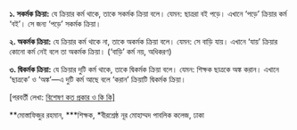 **১. সকর্মক ক্রিয়া:** যে ক্রিয়ার কর্ম থাকে, তাকে সকর্মক ক্রিয়া বলে। যেমন: ছাত্ররা বই পড়ে। এখানে ‘পড়ে’ ক্রিয়ার কর্ম ‘বই’। সে জন্য ‘পড়ে’ সকর্মক ক্রিয়া।

**২. অকর্মক ক্রিয়া:** যে ক্রিয়ার কর্ম থাকে না, তাকে অকর্মক ক্রিয়া বলে। যেমন: সে বাড়ি যায়। এখানে ‘যায়’ ক্রিয়ার কোনো কর্ম নেই বলে তা অকর্মক ক্রিয়া। (‘বাড়ি’ কর্ম নয়, অধিকরণ)

**৩. দ্বিকর্মক ক্রিয়া:** যে ক্রিয়ার দুটি কর্ম থাকে, তাকে দ্বিকর্মক ক্রিয়া বলে। যেমন: শিক্ষক ছাত্রকে অঙ্ক করান। এখানে ‘ছাত্রকে’ ও ‘অঙ্ক’—এ দুটি কর্ম আছে বলে ‘করান’ ক্রিয়াটি দ্বিকর্মক ক্রিয়া।

\[পরবর্তী লেখা: <a href="https://www.prothomalo.com/education/study/r7qtrgt2b6" target="_blank">বিশেষণ কত প্রকার ও কি কি]</a>

**মোস্তাফিজুর রহমান, ***শিক্ষক, *বীরশ্রেষ্ঠ নূর মোহাম্মদ পাবলিক কলেজ, ঢাকা
